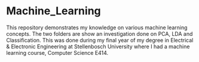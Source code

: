 # Machine_Learning
This repository demonstrates my knowledge on various machine learning concepts. The two folders are show an investigation done on PCA, LDA and Classification. This was done during my final year of my degree in Electrical & Electronic Engineering at Stellenbosch University where I had a machine learning course, Computer Science E414.
